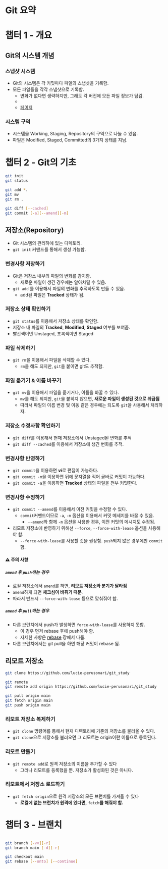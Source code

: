 # Git 요약

# 챕터 1 - 개요

## Git의 시스템 개념

### 스냅샷 시스템

- Git의 시스템은 각 커밋마다 파일의 스냅샷을 기록함.
- 모든 파일들을 각각 스냅샷으로 기록함.
  - 변화가 없다면 생략하지만, 그래도 각 버전에 모든 파일 정보가 담김.
  -
  - [페이지](./other.md)

### 시스템 구역

- 시스템을 Working, Staging, Repository의 구역으로 나눌 수 있음.
- 파일은 Modified, Staged, Committed의 3가지 상태를 지님.

# 챕터 2 - Git의 기초

```bash
git init
git status

git add *.
git mv
git rm .

git diff [--cached]
git commit [-a][--amend][-m]
```

## 저장소(Repository)

- Git 시스템의 관리하에 있는 디렉토리.
- `git init` 커맨드를 통해서 생성 가능함.

### 변경사항 저장하기

- Git은 저장소 내부의 파일의 변화를 감지함.
  - 새로운 파일이 생긴 경우에는 알아차릴 수 있음.
- `git add` 를 이용해서 파일의 변화를 추적하도록 만들 수 있음.
  - add된 파일은 **Tracked** 상태가 됨.

### 저장소 상태 확인하기

- `git status`를 이용해서 저장소 상태를 확인함.
- 저장소 내 파일의 **Tracked**, **Modified**, **Staged** 여부를 보여줌.
- 빨간색이면 Unstaged, 초록색이면 Staged

### 파일 삭제하기

- `git rm`을 이용해서 파일을 삭제할 수 있다.
  - `rm`을 해도 되지만, `git`을 붙이면 git도 추적함.

### 파일 옮기기 & 이름 바꾸기

- `git mv`을 이용해서 파일을 옮기거나, 이름을 바꿀 수 있다.
  - `mv`를 해도 되지만, `git`을 붙히지 않으면, **새로운 파일이 생성된 것으로 취급됨**
  - 따라서 파일의 이름 변경 및 이동 같은 경우에는 되도록 `git`을 사용해서 처리하자.

### 저장소 수정사항 확인하기

- `git diff`를 이용해서 현재 저장소에서 Unstaged된 변화를 추적
- `git diff --cached`를 이용해서 저장소에 생긴 변화를 추적.

### 변경사항 반영하기

- `git commit`을 이용하면 ***vi***로 편집이 가능하다.
- `git commit -m`을 이용하면 뒤에 문자열을 적어 곧바로 커밋이 가능하다.
- `git commit -a`을 이용하면 **Tracked** 상태의 파일을 전부 커밋한다.

### 변경사항 수정하기

- `git commit --amend`를 이용해서 이전 커밋을 수정할 수 있다.
  - `commit`커맨드이므로 `-a`, `-m` 옵션을 이용해서 커밋 메세지를 바꿀 수 있음.
    - `--amend`와 함께 `-m` 옵션을 사용한 경우, 이전 커밋의 메시지도 수정됨.
- 리모트 저장소에 반영하기 위해선 `--force`, `--force-with-lease` 옵션을 사용해야 함.
  - `--force-with-lease`를 사용할 것을 권장함. `push`되지 않은 경우에만 `commit`함.

#### :warning: 주의 사항

##### `amend` 후 `push`하는 경우

- 로컬 저장소에서 `amend`를 하면, **리모트 저장소와 분기가 달라짐**
- `amend`하게 되면 **체크섬이 바뀌기 때문**.
- 따라서 반드시 `--force-with-lease` 등으로 맞춰줘야 함.

##### `amend` 후 `pull`하는 경우

- 다른 브런치에서 push가 발생하면 `force-with-lease`를 사용하지 못함.
  - 이 경우 먼저 rebase 후에 push해야 함.
  - 자세한 사항은 [rebase]() 장에서 다룸.
- 다른 브런치에서는 git pull을 하면 해당 커밋이 rebase 됨.

## 리모트 저장소

```bash
git clone https://github.com/lucie-perusonari/git_study

git remote
git remote add origin https://github.com/lucie-perusonari/git_study

git pull origin main
git fetch origin main
git push origin main
```

### 리모트 저장소 복제하기

- `git clone` 명령어를 통해서 현재 디렉토리에 기존의 저장소를 불러올 수 있다.
- `git clone`으로 저장소를 불러오면 그 리모트는 origin이란 이름으로 등록된다.

### 리모트 만들기

- `git remote add`로 원격 저장소의 이름을 추가할 수 있다
  - 그러나 리모트를 등록했을 뿐. 저장소가 활성화된 것은 아니다.

### 리모트에서 저장소 로드하기

- `git fetch origin`으로 원격 저장소의 모든 브런치를 가져올 수 있다
  - **로컬에 없는 브런치가 원격에 있다면,** `fetch`**를 해줘야 함.**

# 챕터 3 - 브랜치

```bash

git branch [-vv][-r]
git branch main [-d][-r]

git checkout main
git rebase [--onto] [--continue]

```
